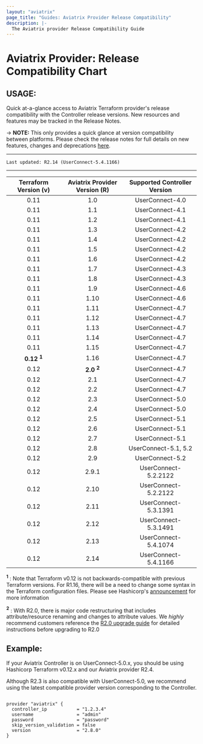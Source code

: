 ```yaml
---
layout: "aviatrix"
page_title: "Guides: Aviatrix Provider Release Compatibility"
description: |-
  The Aviatrix provider Release Compatibility Guide
---
```


# Aviatrix Provider: Release Compatibility Chart

## USAGE:
Quick at-a-glance access to Aviatrix Terraform provider's release compatibility with the Controller release versions. New resources and features may be tracked in the Release Notes.

-> **NOTE:** This only provides a quick glance at version compatibility between platforms. Please check the release notes for full details on new features, changes and deprecations [here](https://www.terraform.io/docs/providers/aviatrix/guides/release-notes.html).


---

``Last updated: R2.14 (UserConnect-5.4.1166)``


---


| Terraform Version (v) | Aviatrix Provider Version (R) | Supported Controller Version |
|:-----------------:|:-------------------------:|:----------------------------:|
| 0.11              | 1.0                      | UserConnect-4.0              |
| 0.11              | 1.1                      | UserConnect-4.1              |
| 0.11              | 1.2                      | UserConnect-4.1              |
| 0.11              | 1.3                      | UserConnect-4.2              |
| 0.11              | 1.4                      | UserConnect-4.2              |
| 0.11              | 1.5                      | UserConnect-4.2              |
| 0.11              | 1.6                      | UserConnect-4.2              |
| 0.11              | 1.7                      | UserConnect-4.3              |
| 0.11              | 1.8                      | UserConnect-4.3              |
| 0.11              | 1.9                      | UserConnect-4.6              |
| 0.11              | 1.10                     | UserConnect-4.6              |
| 0.11              | 1.11                     | UserConnect-4.7              |
| 0.11              | 1.12                     | UserConnect-4.7              |
| 0.11              | 1.13                     | UserConnect-4.7              |
| 0.11              | 1.14                     | UserConnect-4.7              |
| 0.11              | 1.15                     | UserConnect-4.7              |
| **0.12 <sup>1</sup>** | 1.16                 | UserConnect-4.7              |
| 0.12              | **2.0 <sup>2</sup>**     | UserConnect-4.7              |
| 0.12              | 2.1                      | UserConnect-4.7              |
| 0.12              | 2.2                      | UserConnect-4.7              |
| 0.12              | 2.3                      | UserConnect-5.0              |
| 0.12              | 2.4                      | UserConnect-5.0              |
| 0.12              | 2.5                      | UserConnect-5.1              |
| 0.12              | 2.6                      | UserConnect-5.1              |
| 0.12              | 2.7                      | UserConnect-5.1              |
| 0.12              | 2.8                      | UserConnect-5.1, 5.2         |
| 0.12              | 2.9                      | UserConnect-5.2              |
| 0.12              | 2.9.1                    | UserConnect-5.2.2122         |
| 0.12              | 2.10                     | UserConnect-5.2.2122         |
| 0.12              | 2.11                     | UserConnect-5.3.1391         |
| 0.12              | 2.12                     | UserConnect-5.3.1491         |
| 0.12              | 2.13                     | UserConnect-5.4.1074         |
| 0.12              | 2.14                     | UserConnect-5.4.1166         |

**<sup>1</sup>** : Note that Terraform v0.12 is not backwards-compatible with previous Terraform versions. For R1.16, there will be a need to change some syntax in the Terraform configuration files. Please see Hashicorp's [announcement](https://www.hashicorp.com/blog/announcing-terraform-0-12) for more information

**<sup>2</sup>** : With R2.0, there is major code restructuring that includes attribute/resource renaming and changes to attribute values. We *highly* recommend customers reference the [R2.0 upgrade guide](https://www.terraform.io/docs/providers/aviatrix/guides/v2-upgrade-guide.html) for detailed instructions before upgrading to R2.0

## Example:
If your Aviatrix Controller is on UserConnect-5.0.x, you should be using Hashicorp Terraform v0.12.x and our Aviatrix provider R2.4.

Although R2.3 is also compatible with UserConnect-5.0, we recommend using the latest compatible provider version corresponding to the Controller.

```hcl

provider "aviatrix" {
  controller_ip           = "1.2.3.4"
  username                = "admin"
  password                = "password"
  skip_version_validation = false
  version                 = "2.8.0"
}
```
